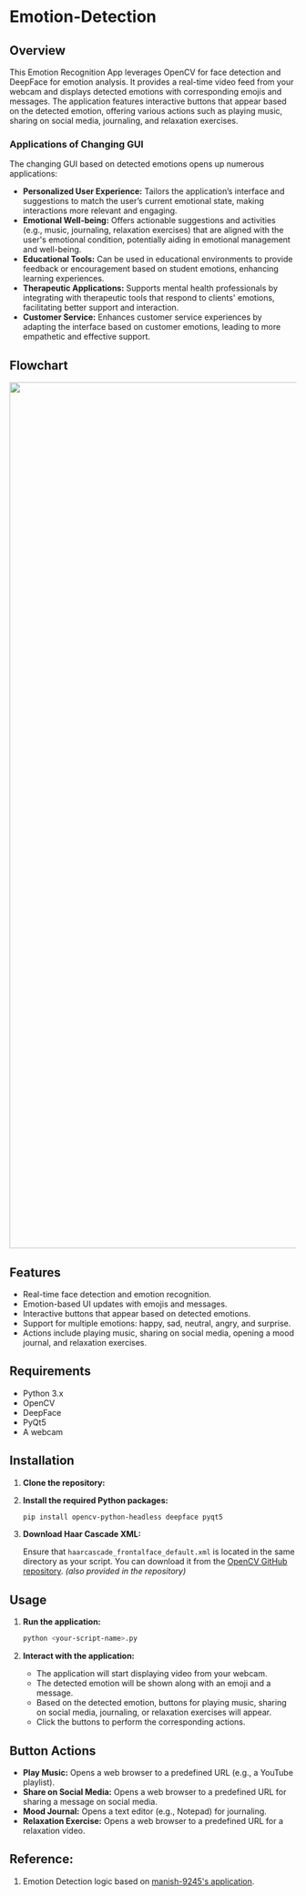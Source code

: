 # Emotion-Detection

## Overview

This Emotion Recognition App leverages OpenCV for face detection and DeepFace for emotion analysis. It provides a real-time video feed from your webcam and displays detected emotions with corresponding emojis and messages. The application features interactive buttons that appear based on the detected emotion, offering various actions such as playing music, sharing on social media, journaling, and relaxation exercises. 

### Applications of Changing GUI

The changing GUI based on detected emotions opens up numerous applications:

- **Personalized User Experience:** Tailors the application’s interface and suggestions to match the user’s current emotional state, making interactions more relevant and engaging.
- **Emotional Well-being:** Offers actionable suggestions and activities (e.g., music, journaling, relaxation exercises) that are aligned with the user's emotional condition, potentially aiding in emotional management and well-being.
- **Educational Tools:** Can be used in educational environments to provide feedback or encouragement based on student emotions, enhancing learning experiences.
- **Therapeutic Applications:** Supports mental health professionals by integrating with therapeutic tools that respond to clients' emotions, facilitating better support and interaction.
- **Customer Service:** Enhances customer service experiences by adapting the interface based on customer emotions, leading to more empathetic and effective support.

## Flowchart
<p align="right">
  <img width="731" height="1521" src=https://github.com/user-attachments/assets/6c227fa0-2241-4446-9e57-0cc0e4efcaaa>
</p>



## Features

- Real-time face detection and emotion recognition.
- Emotion-based UI updates with emojis and messages.
- Interactive buttons that appear based on detected emotions.
- Support for multiple emotions: happy, sad, neutral, angry, and surprise.
- Actions include playing music, sharing on social media, opening a mood journal, and relaxation exercises.

## Requirements

- Python 3.x
- OpenCV
- DeepFace
- PyQt5
- A webcam

## Installation

1. **Clone the repository:**

2. **Install the required Python packages:**

    ```bash
    pip install opencv-python-headless deepface pyqt5
    ```

3. **Download Haar Cascade XML:**

    Ensure that `haarcascade_frontalface_default.xml` is located in the same directory as your script. You can download it from the [OpenCV GitHub repository](https://github.com/opencv/opencv/blob/master/data/haarcascades/haarcascade_frontalface_default.xml). _(also provided in the repository)_

## Usage

1. **Run the application:**

    ```bash
    python <your-script-name>.py
    ```

2. **Interact with the application:**

    - The application will start displaying video from your webcam.
    - The detected emotion will be shown along with an emoji and a message.
    - Based on the detected emotion, buttons for playing music, sharing on social media, journaling, or relaxation exercises will appear.
    - Click the buttons to perform the corresponding actions.

## Button Actions

- **Play Music:** Opens a web browser to a predefined URL (e.g., a YouTube playlist).
- **Share on Social Media:** Opens a web browser to a predefined URL for sharing a message on social media.
- **Mood Journal:** Opens a text editor (e.g., Notepad) for journaling.
- **Relaxation Exercise:** Opens a web browser to a predefined URL for a relaxation video.

## Reference: 
1. Emotion Detection logic based on [manish-9245's application](https://github.com/manish-9245/Facial-Emotion-Recognition-using-OpenCV-and-Deepface/blob/main/emotion.py).
